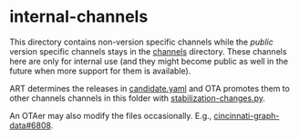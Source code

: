 # internal-channels
This directory contains non-version specific channels while the _public_ version specific channels stays in the [channels](../channels/) directory.
These channels here are only for internal use (and they might become public as well in the future when more support for them is available).

ART determines the releases in [candidate.yaml](candidate.yaml) and OTA promotes them to other channels channels in this folder with [stabilization-changes.py](../hack/stabilization-changes.py).

An OTAer may also modify the files occasionally. E.g., [cincinnati-graph-data#6808](https://github.com/DavidHurta/cincinnati-graph-data/commit/ef503aa2b0589fd808ca35e3aed50c123a920705#diff-9843fccf4355b6cf681933687087a8c876e46b7c326fe14d4a47ffa432ae077aR618).
